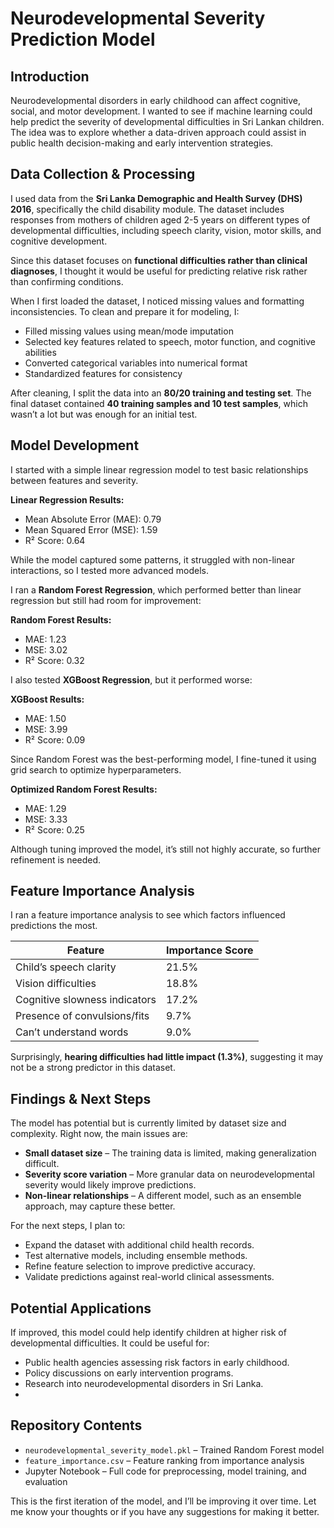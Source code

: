 # Neurodevelopmental Severity Prediction Model  

## Introduction  

Neurodevelopmental disorders in early childhood can affect cognitive, social, and motor development. I wanted to see if machine learning could help predict the severity of developmental difficulties in Sri Lankan children. The idea was to explore whether a data-driven approach could assist in public health decision-making and early intervention strategies.  

## Data Collection & Processing  

I used data from the **Sri Lanka Demographic and Health Survey (DHS) 2016**, specifically the child disability module. The dataset includes responses from mothers of children aged 2-5 years on different types of developmental difficulties, including speech clarity, vision, motor skills, and cognitive development.  

Since this dataset focuses on **functional difficulties rather than clinical diagnoses**, I thought it would be useful for predicting relative risk rather than confirming conditions.  

When I first loaded the dataset, I noticed missing values and formatting inconsistencies. To clean and prepare it for modeling, I:  
- Filled missing values using mean/mode imputation  
- Selected key features related to speech, motor function, and cognitive abilities  
- Converted categorical variables into numerical format  
- Standardized features for consistency  

After cleaning, I split the data into an **80/20 training and testing set**. The final dataset contained **40 training samples and 10 test samples**, which wasn’t a lot but was enough for an initial test.  

## Model Development  

I started with a simple linear regression model to test basic relationships between features and severity.  

**Linear Regression Results:**  
- Mean Absolute Error (MAE): 0.79  
- Mean Squared Error (MSE): 1.59  
- R² Score: 0.64  

While the model captured some patterns, it struggled with non-linear interactions, so I tested more advanced models.  

I ran a **Random Forest Regression**, which performed better than linear regression but still had room for improvement:  

**Random Forest Results:**  
- MAE: 1.23  
- MSE: 3.02  
- R² Score: 0.32  

I also tested **XGBoost Regression**, but it performed worse:  

**XGBoost Results:**  
- MAE: 1.50  
- MSE: 3.99  
- R² Score: 0.09  

Since Random Forest was the best-performing model, I fine-tuned it using grid search to optimize hyperparameters.  

**Optimized Random Forest Results:**  
- MAE: 1.29  
- MSE: 3.33  
- R² Score: 0.25  

Although tuning improved the model, it’s still not highly accurate, so further refinement is needed.  

## Feature Importance Analysis  

I ran a feature importance analysis to see which factors influenced predictions the most.  

| Feature                         | Importance Score |
|--------------------------------|----------------|
| Child’s speech clarity           | 21.5%          |
| Vision difficulties              | 18.8%          |
| Cognitive slowness indicators     | 17.2%          |
| Presence of convulsions/fits      | 9.7%           |
| Can’t understand words            | 9.0%           |

Surprisingly, **hearing difficulties had little impact (1.3%)**, suggesting it may not be a strong predictor in this dataset.  

## Findings & Next Steps  

The model has potential but is currently limited by dataset size and complexity. Right now, the main issues are:  
- **Small dataset size** – The training data is limited, making generalization difficult.  
- **Severity score variation** – More granular data on neurodevelopmental severity would likely improve predictions.  
- **Non-linear relationships** – A different model, such as an ensemble approach, may capture these better.  

For the next steps, I plan to:  
- Expand the dataset with additional child health records.  
- Test alternative models, including ensemble methods.  
- Refine feature selection to improve predictive accuracy.  
- Validate predictions against real-world clinical assessments.  

## Potential Applications  

If improved, this model could help identify children at higher risk of developmental difficulties. It could be useful for:  
- Public health agencies assessing risk factors in early childhood.  
- Policy discussions on early intervention programs.  
- Research into neurodevelopmental disorders in Sri Lanka.
- 
## Repository Contents  

- `neurodevelopmental_severity_model.pkl` – Trained Random Forest model  
- `feature_importance.csv` – Feature ranking from importance analysis  
- Jupyter Notebook – Full code for preprocessing, model training, and evaluation  

This is the first iteration of the model, and I’ll be improving it over time. Let me know your thoughts or if you have any suggestions for making it better.  
